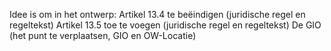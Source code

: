 Idee is om in het ontwerp:
Artikel 13.4 te beëindigen (juridische regel en regeltekst)
Artikel 13.5 toe te voegen (juridische regel en regeltekst)
De GIO (het punt te verplaatsen, GIO en OW-Locatie)